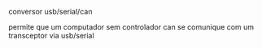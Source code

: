 conversor usb/serial/can

permite que um computador sem controlador can se comunique com um transceptor via usb/serial
